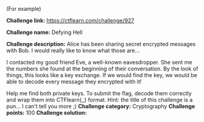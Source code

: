 (For example)

**Challenge link:** https://ctflearn.com/challenge/927

**Challenge name:** Defying Hell

**Challenge description:** Alice has been sharing secret encrypted messages with Bob. I would really like to know what those are...

I contacted my good friend Eve, a well-known eavesdropper. She sent me the numbers she found at the beginning of their conversation. By the look of things, this looks like a key exchange. If we would find the key, we would be able to decode every message they encrypted with it!

Help me find both private keys. To submit the flag, decode them correctly and wrap them into CTFlearn{<Alice>_<Bob>} format.
Hint: the title of this challenge is a pun... I can't tell you more ;)
**Challenge category:** Cryptography
**Challenge points:** 100
**Challenge solution:**
